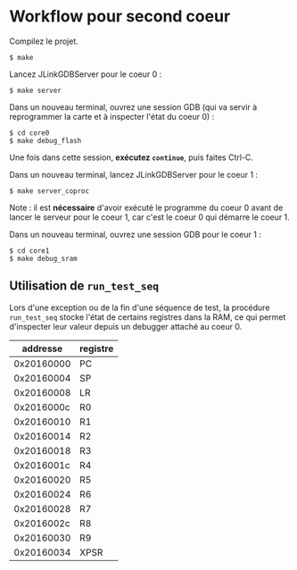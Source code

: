 # Workflow pour second coeur

Compilez le projet.

```
$ make
```

Lancez JLinkGDBServer pour le coeur 0 :

```
$ make server
```

Dans un nouveau terminal, ouvrez une session GDB (qui va servir à reprogrammer la carte et à inspecter l'état du coeur 0) :

```
$ cd core0
$ make debug_flash
```

Une fois dans cette session, **exécutez `continue`**, puis faites Ctrl-C.

Dans un nouveau terminal, lancez JLinkGDBServer pour le coeur 1 :

```
$ make server_coproc
```

Note : il est **nécessaire** d'avoir exécuté le programme du coeur 0 avant de lancer le serveur pour le coeur 1, car c'est le coeur 0 qui démarre le coeur 1.

Dans un nouveau terminal, ouvrez une session GDB pour le coeur 1 :

```
$ cd core1
$ make debug_sram
```


## Utilisation de `run_test_seq`

Lors d'une exception ou de la fin d'une séquence de test, la procédure `run_test_seq` stocke l'état de certains registres dans la RAM, ce qui permet d'inspecter leur valeur depuis un debugger attaché au coeur 0.

| addresse   | registre |
|------------|----------|
| 0x20160000 | PC       |
| 0x20160004 | SP       |
| 0x20160008 | LR       |
| 0x2016000c | R0       |
| 0x20160010 | R1       |
| 0x20160014 | R2       |
| 0x20160018 | R3       |
| 0x2016001c | R4       |
| 0x20160020 | R5       |
| 0x20160024 | R6       |
| 0x20160028 | R7       |
| 0x2016002c | R8       |
| 0x20160030 | R9       |
| 0x20160034 | XPSR     |
